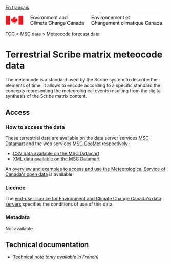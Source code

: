[En français](readme_meteocode_fr.md)

![ECCC logo](../../img_eccc-logo.png)

[TOC](../../readme_en.md) > [MSC data](../readme_en.md) > Meteocode forecast data

# Terrestrial Scribe matrix meteocode data

The meteocode is a standard used by the Scribe system to describe the elements of time.
It allows to encode according to a specific standard the concepts representing the meteorological events resulting from the digital synthesis of the Scribe matrix content.

## Access

### How to access the data

These terrestrial data are available on the data server services [MSC Datamart](../../msc-datamart/readme_en.md) and the web services [MSC GeoMet](../../msc-geomet/readme_en.md) respectively :

* [CSV data available on the MSC Datamart](readme_meteocode-datamartcsv_en.md) 
* [XML data available on the MSC Datamart](readme_meteocode-datamartxml_en.md) 

An [overview and examples to access and use the Meteorological Service of Canada's open data](../../usage/readme_en.md) is available.

### Licence

The [end-user licence for Environment and Climate Change Canada's data servers](../../licence/readme_en.md) specifies the conditions of use of this data.

### Metadata

Not available.

## Technical documentation

* [Technical note](https://collaboration.cmc.ec.gc.ca/cmc/cmos/public_doc/msc-data/meteocode/Meteocode_fr.pdf) _(only available in French)_

